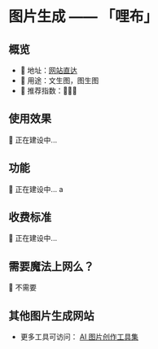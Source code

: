 # 图片生成 —— 「哩布」
##  概览
- 👋 地址：[网站直达](https://www.liblib.art)
- 🔧 用途：文生图，图生图
- 👯 推荐指数：🌟🌟🌟

##  使用效果
👷 正在建设中...

##  功能
👷 正在建设中...
a
##  收费标准
👷 正在建设中...

##  需要魔法上网么？
🙅 不需要

## 其他图片生成网站
- 更多工具可访问： [AI 图片创作工具集](https://ai-bot.cn/favorites/best-ai-image-tools/)
